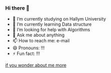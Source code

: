 ### Hi there 👋

- 🔭 I’m currently studying on Hallym University
- 🌱 I’m currently learning Data structure
- 🤔 I’m looking for help with Algorithms
- 💬 Ask me about anything
- 📫 How to reach me: e-mail
- 😄 Pronouns: !!!
- ⚡ Fun fact: !!!


[if you wonder about me more][github]

[github]:https://github.com/IcebergSheep/Resume
